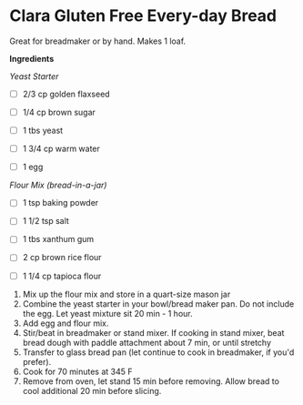 <h1>Clara Gluten Free Every-day Bread </h1>
Great for breadmaker or by hand. Makes 1 loaf.

**Ingredients**

*Yeast Starter*
-[ ] 2/3 cp golden flaxseed
-[ ] 1/4 cp brown sugar
-[ ] 1 tbs yeast
-[ ] 1 3/4 cp warm water

-[ ] 1 egg

*Flour Mix (bread-in-a-jar)*
-[ ] 1 tsp baking powder
-[ ] 1 1/2 tsp salt
-[ ] 1 tbs xanthum gum
-[ ] 2 cp brown rice flour
-[ ] 1 1/4 cp tapioca flour


1. Mix up the flour mix and store in a quart-size mason jar
2. Combine the yeast starter in your bowl/bread maker pan. Do not include the egg. Let yeast mixture sit 20 min - 1 hour. 
3. Add egg and flour mix.
4. Stir/beat in breadmaker or stand mixer. If cooking in stand mixer, beat bread dough with paddle attachment about 7 min, or until stretchy
5. Transfer to glass bread pan (let continue to cook in breadmaker, if you'd prefer).
6. Cook for 70 minutes at 345 F
7. Remove from oven, let stand 15 min before removing. Allow bread to cool additional 20 min before slicing. 

